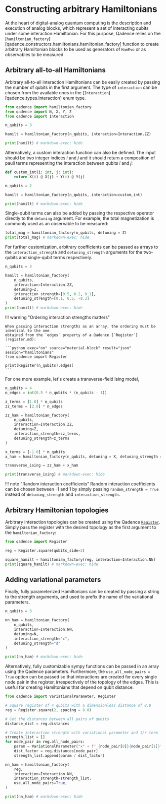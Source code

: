 # Constructing arbitrary Hamiltonians

At the heart of digital-analog quantum computing is the description and execution of analog blocks, which represent a set of interacting qubits under some interaction Hamiltonian.
For this purpose, Qadence relies on the [`hamiltonian_factory`][qadence.constructors.hamiltonians.hamiltonian_factory] function to create arbitrary Hamiltonian blocks to be used as generators of `HamEvo` or as observables to be measured.

## Arbitrary all-to-all Hamiltonians

Arbitrary all-to-all interaction Hamiltonians can be easily created by passing the number of qubits in the first argument. The type of `interaction` can be chosen from the available ones in the [`Interaction`][qadence.types.Interaction] enum type.

```python exec="on" source="material-block" result="json" session="hamiltonians"
from qadence import hamiltonian_factory
from qadence import N, X, Y, Z
from qadence import Interaction

n_qubits = 3

hamilt = hamiltonian_factory(n_qubits, interaction=Interaction.ZZ)

print(hamilt) # markdown-exec: hide
```

Alternatively, a custom interaction function can also be defined. The input should be two integer indices $i$ and $j$ and it should return a composition of pauli terms representing the interaction between qubits $i$ and $j$:

```python exec="on" source="material-block" result="json" session="hamiltonians"
def custom_int(i: int, j: int):
    return X(i) @ X(j) + Y(i) @ Y(j)

n_qubits = 2

hamilt = hamiltonian_factory(n_qubits, interaction=custom_int)

print(hamilt) # markdown-exec: hide
```

Single-qubit terms can also be added by passing the respective operator directly to the `detuning` argument. For example, the total magnetization is commonly used as an observable to be measured:

```python exec="on" source="material-block" result="json" session="hamiltonians"
total_mag = hamiltonian_factory(n_qubits, detuning = Z)
print(total_mag) # markdown-exec: hide
```

For further customization, arbitrary coefficients can be passed as arrays to the `interaction_strength` and `detuning_strength` arguments for the two-qubits and single-qubit terms respectively.

```python exec="on" source="material-block" result="json" session="hamiltonians"
n_qubits = 3

hamilt = hamiltonian_factory(
    n_qubits,
    interaction=Interaction.ZZ,
    detuning=Z,
    interaction_strength=[0.5, 0.2, 0.1],
    detuning_strength=[0.1, 0.5, -0.3]
)
print(hamilt) # markdown-exec: hide
```

!!! warning "Ordering interaction strengths matters"

	When passing interaction strengths as an array, the ordering must be identical to the one
	obtained from the `edges` property of a Qadence [`Register`](register.md):

	```python exec="on" source="material-block" result="json" session="hamiltonians"
	from qadence import Register

	print(Register(n_qubits).edges)
	```

For one more example, let's create a transverse-field Ising model,

```python exec="on" source="material-block" result="json" session="hamiltonians"
n_qubits = 4
n_edges = int(0.5 * n_qubits * (n_qubits - 1))

z_terms = [1.0] * n_qubits
zz_terms = [2.0] * n_edges

zz_ham = hamiltonian_factory(
    n_qubits,
    interaction=Interaction.ZZ,
    detuning=Z,
    interaction_strength=zz_terms,
    detuning_strength=z_terms
)

x_terms = [-1.0] * n_qubits
x_ham = hamiltonian_factory(n_qubits, detuning = X, detuning_strength = x_terms)

transverse_ising = zz_ham + x_ham

print(transverse_ising) # markdown-exec: hide
```

!!! note "Random interaction coefficients"
	Random interaction coefficients can be chosen between -1 and 1 by simply passing `random_strength = True` instead of `detuning_strength`
	and `interaction_strength`.


## Arbitrary Hamiltonian topologies

Arbitrary interaction topologies can be created using the Qadence [`Register`](register.md).
Simply pass the register with the desired topology as the first argument to the `hamiltonian_factory`:

```python exec="on" source="material-block" result="json" session="hamiltonians"
from qadence import Register

reg = Register.square(qubits_side=2)

square_hamilt = hamiltonian_factory(reg, interaction=Interaction.NN)
print(square_hamilt) # markdown-exec: hide
```


## Adding variational parameters

Finally, fully parameterized Hamiltonians can be created by passing a string to the strength arguments,
and used to prefix the name of the variational parameters.

```python exec="on" source="material-block" result="json" session="hamiltonians"
n_qubits = 3

nn_ham = hamiltonian_factory(
    n_qubits,
    interaction=Interaction.NN,
    detuning=N,
    interaction_strength="c",
    detuning_strength="d"
)

print(nn_ham) # markdown-exec: hide
```

Alternatively, fully customizable sympy functions can be passed in an array using the Qadence parameters.
Furthermore, the `use_all_node_pairs = True` option can be passed so that interactions are created for every single
node pair in the register, irrespectively of the topology of the edges. This is useful for creating Hamiltonians
that depend on qubit distance.

```python exec="on" source="material-block" result="json" session="hamiltonians"
from qadence import VariationalParameter, Register

# Square register of 4 qubits with a dimensionless distance of 8.0
reg = Register.square(2, spacing = 8.0)

# Get the distances between all pairs of qubits
distance_dict = reg.distances

# Create interaction strength with variational parameter and 1/r term
strength_list = []
for node_pair in reg.all_node_pairs:
    param = VariationalParameter("x" + f"_{node_pair[0]}{node_pair[1]}")
    dist_factor = reg.distances[node_pair]
    strength_list.append(param / dist_factor)

nn_ham = hamiltonian_factory(
    reg,
    interaction=Interaction.NN,
    interaction_strength=strength_list,
    use_all_node_pairs=True,
)

print(nn_ham) # markdown-exec: hide
```
